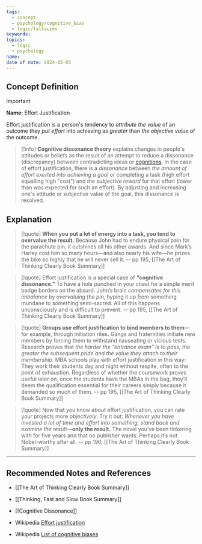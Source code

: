 ```yaml
---
tags:
  - concept
  - psychology/cognitive_bias
  - logic/fallacies
keywords: 
topics:
  - logic
  - psychology
name: 
date of note: 2024-05-03
---
```


## Concept Definition

>[!important]
>**Name**:  Effort Justification
>
>Effort justification is a person's tendency to *attribute the value* of an outcome they *put effort* into achieving as *greater* than *the objective value* of the outcome.

>[!info]
>**Cognitive dissonance theory** explains changes in people's attitudes or beliefs as the result of an attempt to reduce a dissonance (discrepancy) between contradicting ideas or [cognitions](https://en.wikipedia.org/wiki/Cognition "Cognition"). In the case of effort justification, there is a *dissonance* between *the amount of effort exerted into achieving a goal* or completing a task (high effort equalling high "cost") and *the subjective reward* for that effort (lower than was expected for such an effort). By adjusting and increasing one's attitude or subjective value of the goal, this dissonance is resolved.


## Explanation

>[!quote]
>**When you put a lot of energy into a task, you tend to overvalue the result.** Because John had to endure physical pain for the parachute pin, it outshines all his other awards. And since Mark’s Harley cost him so many hours—and also nearly his wife—he prizes the bike so highly that he will never sell it.
>-- pp 195, [[The Art of Thinking Clearly Book Summary]]

>[!quote]
>Effort justification is a special case of **“cognitive dissonance.”** To have a hole punched in your chest for a simple merit badge borders on the absurd. John’s brain *compensates for this imbalance* by *overvaluing the pin*, hyping it up from something mundane to something semi-sacred. All of this happens unconsciously and is difficult to prevent.
>-- pp 195, [[The Art of Thinking Clearly Book Summary]]

>[!quote]
>**Groups use effort justification to bind members to them**—for example, through initiation rites. Gangs and fraternities initiate new members by forcing them to withstand nauseating or vicious tests. Research proves that *the harder the “entrance exam” is to pass, the greater the subsequent pride and the value they attach to their membership.* MBA schools play with effort justification in this way: They work their students day and night without respite, often to the point of exhaustion. Regardless of whether the coursework proves useful later on, once the students have the MBAs in the bag, they’ll deem the qualification essential for their careers simply because it demanded so much of them.
>-- pp 195, [[The Art of Thinking Clearly Book Summary]]


>[!quote]
>Now that you know about effort justification, you can rate your projects more *objectively*. Try it out: *Whenever you have invested a lot of time and effort into something, stand back and examine the result*—**only the result.** The novel you’ve been tinkering with for five years and that no publisher wants: Perhaps it’s not Nobel-worthy after all.
>-- pp 196, [[The Art of Thinking Clearly Book Summary]]



-----------
##  Recommended Notes and References

- [[The Art of Thinking Clearly Book Summary]]
- [[Thinking, Fast and Slow Book Summary]]

- [[Cognitive Dissonance]]

- Wikipedia [Effort justification](https://en.wikipedia.org/wiki/Effort_justification)
- Wikipedia [List of cognitive biases](https://en.wikipedia.org/wiki/List_of_cognitive_biases)